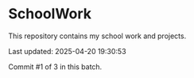 # SchoolWork

This repository contains my school work and projects.

Last updated: 2025-04-20 19:30:53

Commit #1 of 3 in this batch.